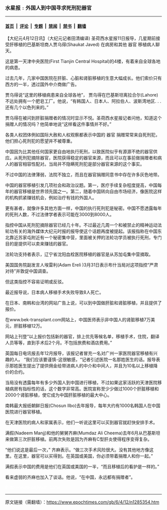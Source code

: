 ### 水星报﹕外国人到中国寻求死刑犯器官

---

#### [首页](../../../..?n1285354) &nbsp;|&nbsp; [评论](../../../../../epoch-comment?n1285354) &nbsp;|&nbsp; [专题](../../../../../epoch-special?n1285354) &nbsp;|&nbsp; [禁闻](../../../../../epoch-news?n1285354) &nbsp;|&nbsp; [禁书](../../../../../books?n1285354) &nbsp;|&nbsp; [翻墙](https://github.com/gfw-breaker/nogfw/blob/master/README.md?n1285354)


<div class="post_content" id="artbody" itemprop="articleBody">
 <!-- article content begin -->
 <p>
  【大纪元4月12日讯】（大纪元记者田清编译) 圣荷西水星报11日报导，几星期前接受肝移植的巴基斯坦商人贾乌得(Shaukat Javed) 在病房和其他
  <ok href="https://www.epochtimes.com/gb/tag/%E5%99%A8%E5%AE%98.html">
   器官
  </ok>
  移植病人聊天。
 </p>
 <p>
  这是第一天津中央医院(First Tianjin Central Hospital)的4楼，有着来自全球各地的病患。
 </p>
 <p>
  过去几年，几家中国医院在肝脏、心脏和肾脏移植的生意大幅成长。他们索价只有西方的一半，透过国外中介商做广告。
 </p>
 <p>
  贾乌得说“这里的移植病患来自全球各地”， 贾乌得在巴基斯坦离拉合尔(Lahore)不远处拥有一个肥皂工厂。他说，“有韩国人、日本人、阿拉伯人、波斯湾地区. . . 还有几个以色列来的。”
 </p>
 <p>
  贾乌得在被问到肝脏捐赠者的情况时显示不悦。圣荷西水星报记者问他，知道这个捐赠人的情况吗？他简单地说“这样看这件事情并不好。”
 </p>
 <p>
  各类人权团体例如国际大赦和人权观察都表示中国的
  <ok href="https://www.epochtimes.com/gb/tag/%E5%99%A8%E5%AE%98.html">
   器官
  </ok>
  捐赠常常来自死刑犯，他们担心死刑犯的愿望并不被尊重。
 </p>
 <p>
  中国因为比其他任何国家更自由地执行死刑，以致医院似乎有源源不绝的器官供应。从死刑犯摘除器官，医院获得稳定的器官来源，而且可以在事前做捐赠者和病人的器官相容性配对。当局并不隐瞒死刑犯是部分器官来源的这个事实。
 </p>
 <p>
  不过中国的法律薄弱，法院不独立，而且在器官捐赠同意书中存在许多灰色地带。
 </p>
 <p>
  中国的器官移植引发几项社会和政治议题。第一，医疗手续复杂程度提高，中国每年的器官移植是世界领先国之一。第二，随着中国转向自由市场经济，像医院这样的机构抓紧赚钱机会，例如治疗有钱的外国人。
 </p>
 <p>
  更有甚者，就像许多其他方面一样，中国的执行死刑犯是秘密。中国不愿透露每年的死刑人数，不过法律学者表示可能在3000到8000人。
 </p>
 <p>
  指控中国从死刑犯摘除器官已经几十年。不过最近几周一个和被禁止的精神运动法轮功有关的海外媒体大纪元时报的报导使这个话题再度被提起。该报指称在中国东北靠近苏家屯附近有一个秘密集中营，里面被关押的法轮功学员被执行死刑，专门目的是提供可以卖来赚钱的器官。
 </p>
 <p>
  法轮功支持者表示，辽宁省沈阳血栓医院移植的器官是从苏加屯集中营摘取。
 </p>
 <p>
  美国国务院副发言人埃雷利(Adam Ereli )3月31日表示布什当局对这项指控“严肃对待”并敦促中国调查。
 </p>
 <p>
  但这类指控不容易证明或反驳。
 </p>
 <p>
  最近报导说，日本病人移植手术失败导致8人死亡。
 </p>
 <p>
  在日本、南韩和台湾的网站广告上说，可以到中国做肝脏和肾脏移植，并且提供了报价。
 </p>
 <p>
  在www.bek-transplant.com网站上，中国医师表示非中国人的肾脏移植7万美元，肝脏移植12万。
 </p>
 <p>
  网站上刊登“以上报价包括新的器官，排上优先等候名单，移植手术，住院，翻译人员等等，直到手术后2个月。不包括旅费和酒店费用。”
 </p>
 <p>
  英国每日电讯报去年12月报导，该报记者冒充一名对广州一家医院器官移植有兴趣的人。  “我们应该要谨慎-这很敏感，“记者引述医院一名那姓医生的话。报导表示那姓医生提出了提供佣金给带进病人的中介和中间人，并且为10名以上移植降价的合约。
 </p>
 <p>
  当局没有透露每年有多少外国人到中国进行移植，不过如果这家活跃的天津医院移植病房有指标性的话，这个数字非常高。医院宣称至少少做过1000个肝脏移植和2000个肾脏移植，使它成为中国肝脏移植的最大中心。
 </p>
 <p>
  南韩最大报纸朝鲜日报(Chosun Ilbo)去年报导，每年大约有1000名韩国人在中国医院进行器官移植。
 </p>
 <p>
  在天津医院的病人和家属表示，他们一听说这里可以买到器官就赶快安排手术。
 </p>
 <p>
  满假(Nadeem Manjj)和他的舅舅齐麻(Mumdaz Ali Cheema)去年6月从巴基斯坦来做第三次肝脏移植。前两次失败是因为齐麻有C型肝炎使得程序变得复杂。
 </p>
 <p>
  “他们说这是最后一次，” 齐麻表示。“做三次手术风险很大。没有其他地方像这里。在这里，器官可以买得到。在英国或美国，你必须带着捐赠人和你一起。”
 </p>
 <p>
  满假表示中国的费用是他们在英国或美国的一半，“而且移植后的看护是一样的。”
 </p>
 <p>
  看来虚弱的齐麻也加入了谈话。他说，“在中国，永远都有捐赠者”。
 </p>
 <p>
  <font color="#ffffff">
   (http://www.dajiyuan.com)
  </font>
 </p>
 <!-- article content end -->
 <div id="below_article_ad">
 </div>
</div>


---

原文链接（需翻墙）：https://www.epochtimes.com/gb/6/4/12/n1285354.htm